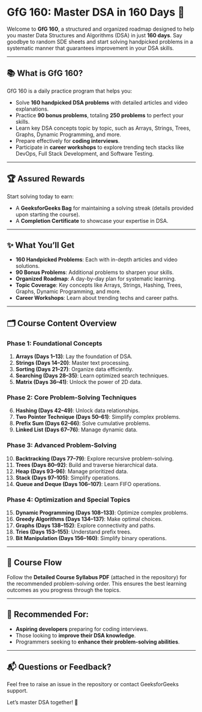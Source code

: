 # GfG 160: Master DSA in 160 Days 🚀

Welcome to **GfG 160**, a structured and organized roadmap designed to help you master Data Structures and Algorithms (DSA) in just **160 days**. Say goodbye to random SDE sheets and start solving handpicked problems in a systematic manner that guarantees improvement in your DSA skills. 

---

## 📚 What is GfG 160? 

GfG 160 is a daily practice program that helps you:
- Solve **160 handpicked DSA problems** with detailed articles and video explanations.
- Practice **90 bonus problems**, totaling **250 problems** to perfect your skills.
- Learn key DSA concepts topic by topic, such as Arrays, Strings, Trees, Graphs, Dynamic Programming, and more.
- Prepare effectively for **coding interviews**.
- Participate in **career workshops** to explore trending tech stacks like DevOps, Full Stack Development, and Software Testing.

---

## 🏆 Assured Rewards
Start solving today to earn:
- A **GeeksforGeeks Bag** for maintaining a solving streak (details provided upon starting the course).
- A **Completion Certificate** to showcase your expertise in DSA.

---

## ✨ What You’ll Get
- **160 Handpicked Problems**: Each with in-depth articles and video solutions.
- **90 Bonus Problems**: Additional problems to sharpen your skills.
- **Organized Roadmap**: A day-by-day plan for systematic learning.
- **Topic Coverage**: Key concepts like Arrays, Strings, Hashing, Trees, Graphs, Dynamic Programming, and more.
- **Career Workshops**: Learn about trending techs and career paths.

---

## 🗂️ Course Content Overview

### **Phase 1: Foundational Concepts**
1. **Arrays (Days 1–13)**: Lay the foundation of DSA.
2. **Strings (Days 14–20)**: Master text processing.
3. **Sorting (Days 21–27)**: Organize data efficiently.
4. **Searching (Days 28–35)**: Learn optimized search techniques.
5. **Matrix (Days 36–41)**: Unlock the power of 2D data.

### **Phase 2: Core Problem-Solving Techniques**
6. **Hashing (Days 42–49)**: Unlock data relationships.
7. **Two Pointer Technique (Days 50–61)**: Simplify complex problems.
8. **Prefix Sum (Days 62–66)**: Solve cumulative problems.
9. **Linked List (Days 67–76)**: Manage dynamic data.

### **Phase 3: Advanced Problem-Solving**
10. **Backtracking (Days 77–79)**: Explore recursive problem-solving.
11. **Trees (Days 80–92)**: Build and traverse hierarchical data.
12. **Heap (Days 93–96)**: Manage prioritized data.
13. **Stack (Days 97–105)**: Simplify operations.
14. **Queue and Deque (Days 106–107)**: Learn FIFO operations.

### **Phase 4: Optimization and Special Topics**
15. **Dynamic Programming (Days 108–133)**: Optimize complex problems.
16. **Greedy Algorithms (Days 134–137)**: Make optimal choices.
17. **Graphs (Days 138–152)**: Explore connectivity and paths.
18. **Tries (Days 153–155)**: Understand prefix trees.
19. **Bit Manipulation (Days 156–160)**: Simplify binary operations.

---

## 🔗 Course Flow

Follow the **Detailed Course Syllabus PDF** (attached in the repository) for the recommended problem-solving order. This ensures the best learning outcomes as you progress through the topics.

---

## 🎯 Recommended For:
- **Aspiring developers** preparing for coding interviews.
- Those looking to **improve their DSA knowledge**.
- Programmers seeking to **enhance their problem-solving abilities**.

---

## 📬 Questions or Feedback?
Feel free to raise an issue in the repository or contact GeeksforGeeks support.  

Let’s master DSA together! 🌟
